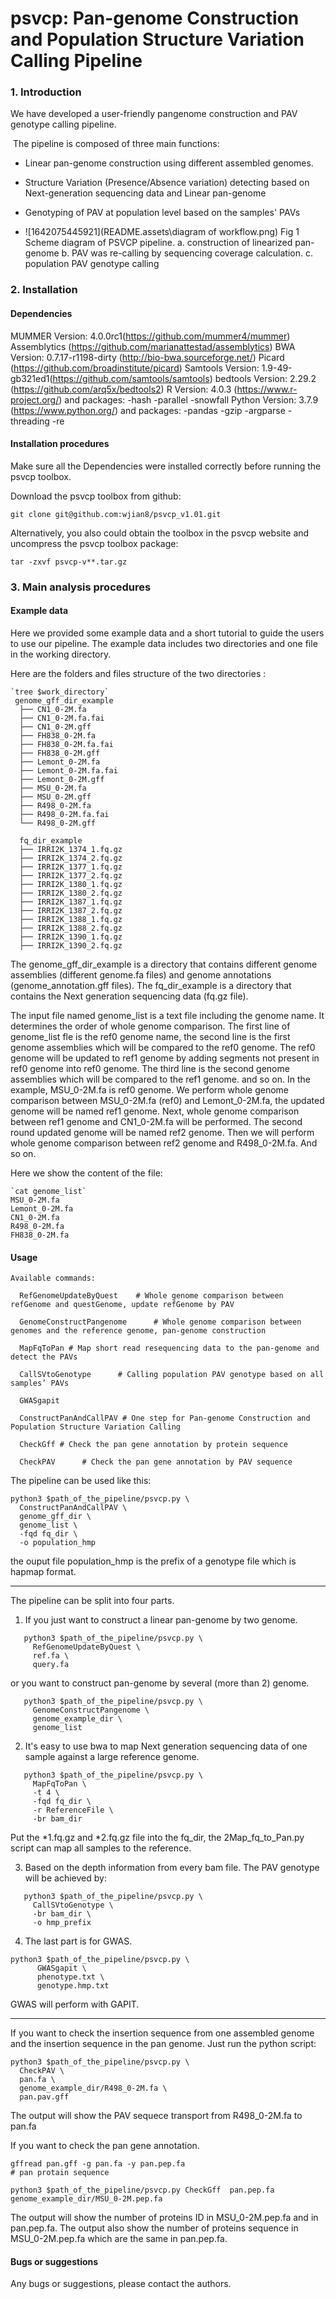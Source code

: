 # psvcp: Pan-genome Construction and Population Structure Variation Calling Pipeline

### 1. Introduction

We have developed a user-friendly pangenome construction and PAV genotype calling pipeline.

​    The pipeline  is composed of three main functions:
* Linear pan-genome construction using different assembled genomes.

* Structure Variation (Presence/Absence variation) detecting based on Next-generation sequencing data and Linear pan-genome

* Genotyping of PAV at population level based on the samples' PAVs



* ![1642075445921](README.assets\diagram of workflow.png)
 Fig 1 Scheme diagram of PSVCP pipeline. a. construction of linearized pan-genome
b. PAV was re-calling by sequencing coverage calculation. c. population PAV genotype calling


### 2. Installation

#### Dependencies
MUMMER Version: 4.0.0rc1(https://github.com/mummer4/mummer)
Assemblytics (https://github.com/marianattestad/assemblytics)
BWA Version: 0.7.17-r1198-dirty (http://bio-bwa.sourceforge.net/)
Picard (https://github.com/broadinstitute/picard)
Samtools Version: 1.9-49-gb321ed1(https://github.com/samtools/samtools)
bedtools Version: 2.29.2 (https://github.com/arq5x/bedtools2)
R  Version: 4.0.3 (https://www.r-project.org/) and packages: 
    -hash
    -parallel
    -snowfall
Python Version: 3.7.9  (https://www.python.org/) and packages:
    -pandas
    -gzip
    -argparse
    -threading
    -re

#### Installation procedures

Make sure all the Dependencies were installed correctly before running the psvcp toolbox.

Download the psvcp toolbox from github: 

```
git clone git@github.com:wjian8/psvcp_v1.01.git
```

Alternatively, you also could obtain the toolbox in the psvcp website and uncompress the psvcp toolbox package:

```
tar -zxvf psvcp-v**.tar.gz
```

### 3. Main analysis procedures

#### Example data

Here we provided some example data and a short tutorial to guide the users to use our pipeline. The example data includes two directories and one file in the working directory.

Here are the folders and files structure of the two directories :

```
`tree $work_directory`
 genome_gff_dir_example
  ├── CN1_0-2M.fa
  ├── CN1_0-2M.fa.fai
  ├── CN1_0-2M.gff
  ├── FH838_0-2M.fa
  ├── FH838_0-2M.fa.fai
  ├── FH838_0-2M.gff
  ├── Lemont_0-2M.fa
  ├── Lemont_0-2M.fa.fai
  ├── Lemont_0-2M.gff
  ├── MSU_0-2M.fa
  ├── MSU_0-2M.gff
  ├── R498_0-2M.fa
  ├── R498_0-2M.fa.fai
  └── R498_0-2M.gff

  fq_dir_example
  ├── IRRI2K_1374_1.fq.gz
  ├── IRRI2K_1374_2.fq.gz
  ├── IRRI2K_1377_1.fq.gz
  ├── IRRI2K_1377_2.fq.gz
  ├── IRRI2K_1380_1.fq.gz
  ├── IRRI2K_1380_2.fq.gz
  ├── IRRI2K_1387_1.fq.gz
  ├── IRRI2K_1387_2.fq.gz
  ├── IRRI2K_1388_1.fq.gz
  ├── IRRI2K_1388_2.fq.gz
  ├── IRRI2K_1390_1.fq.gz
  ├── IRRI2K_1390_2.fq.gz
```



The genome_gff_dir_example is a directory that contains different genome assemblies (different genome.fa files) and genome annotations (genome_annotation.gff files). The fq_dir_example is a directory that contains the Next generation sequencing data (fq.gz file). 

The input file named genome_list is a text file including the genome name. It determines the order of whole genome comparison. The first line of genome_list fle is the ref0 genome name, the second line is the first genome assemblies which will be compared to the ref0 genome. The ref0 genome will be updated to ref1 genome by adding segments not present in ref0 genome into ref0 genome. The third line is the second genome assemblies which will be compared to the ref1 genome. and so on. In the example, MSU_0-2M.fa is ref0 genome. We perform whole genome comparison between MSU_0-2M.fa (ref0) and Lemont_0-2M.fa, the updated genome will be named ref1 genome. Next, whole genome comparison between ref1 genome and CN1_0-2M.fa will be performed. The second round updated genome will be named ref2 genome. Then we will perform whole genome comparison between ref2 genome and R498_0-2M.fa. And so on. 

Here we show the content of the file:

```
`cat genome_list`
MSU_0-2M.fa
Lemont_0-2M.fa
CN1_0-2M.fa
R498_0-2M.fa
FH838_0-2M.fa
```



#### Usage

```
Available commands:

  RefGenomeUpdateByQuest    # Whole genome comparison between refGenome and questGenome, update refGenome by PAV

  GenomeConstructPangenome      # Whole genome comparison between genomes and the reference genome, pan-genome construction

  MapFqToPan # Map short read resequencing data to the pan-genome and detect the PAVs

  CallSVtoGenotype      # Calling population PAV genotype based on all samples’ PAVs

  GWASgapit    

  ConstructPanAndCallPAV # One step for Pan-genome Construction and Population Structure Variation Calling

  CheckGff # Check the pan gene annotation by protein sequence

  CheckPAV      # Check the pan gene annotation by PAV sequence
```

The pipeline can be used like this:

```
python3 $path_of_the_pipeline/psvcp.py \
  ConstructPanAndCallPAV \
  genome_gff_dir \
  genome_list \
  -fqd fq_dir \
  -o population_hmp
```

the ouput file population_hmp is the prefix of a genotype file which is hapmap format.

---

The pipeline can be split into four parts.

1. If you just want to construct a linear pan-genome by two genome.

```
   python3 $path_of_the_pipeline/psvcp.py \
     RefGenomeUpdateByQuest \
     ref.fa \
     query.fa
```

   or you want to construct pan-genome by several (more than 2) genome.

```
   python3 $path_of_the_pipeline/psvcp.py \
     GenomeConstructPangenome \
     genome_example_dir \
     genome_list
```

   

2. It's easy to use bwa to map Next generation sequencing data of one sample against a large reference genome.

```
   python3 $path_of_the_pipeline/psvcp.py \
     MapFqToPan \
     -t 4 \
     -fqd fq_dir \
     -r ReferenceFile \
     -br bam_dir
```

   Put the *1.fq.gz and *2.fq.gz file into the fq_dir, the 2Map_fq_to_Pan.py script can map all samples to the reference.

3. Based on the depth information from every bam file. The PAV genotype will be achieved by:

```
   python3 $path_of_the_pipeline/psvcp.py \
     CallSVtoGenotype \
     -br bam_dir \
     -o hmp_prefix
```

4. The last part is for GWAS. 

```
python3 $path_of_the_pipeline/psvcp.py \
      GWASgapit \
      phenotype.txt \
      genotype.hmp.txt
```
GWAS will perform with GAPIT.

---

If you want to check the insertion sequence from one assembled genome and the insertion sequence in the pan genome. Just run the python script:

```
python3 $path_of_the_pipeline/psvcp.py \
  CheckPAV \
  pan.fa \
  genome_example_dir/R498_0-2M.fa \
  pan.pav.gff
```


The output will show the PAV sequece transport from R498_0-2M.fa to pan.fa

If you want to check the pan gene annotation.

```
gffread pan.gff -g pan.fa -y pan.pep.fa 
# pan protain sequence
```

```
python3 $path_of_the_pipeline/psvcp.py CheckGff  pan.pep.fa genome_example_dir/MSU_0-2M.pep.fa 
```


The output will show the number of proteins ID in MSU_0-2M.pep.fa and in pan.pep.fa. The output also show the number of proteins sequence in  MSU_0-2M.pep.fa which are the same in pan.pep.fa.

#### Bugs or suggestions
Any bugs or suggestions, please contact the authors.
